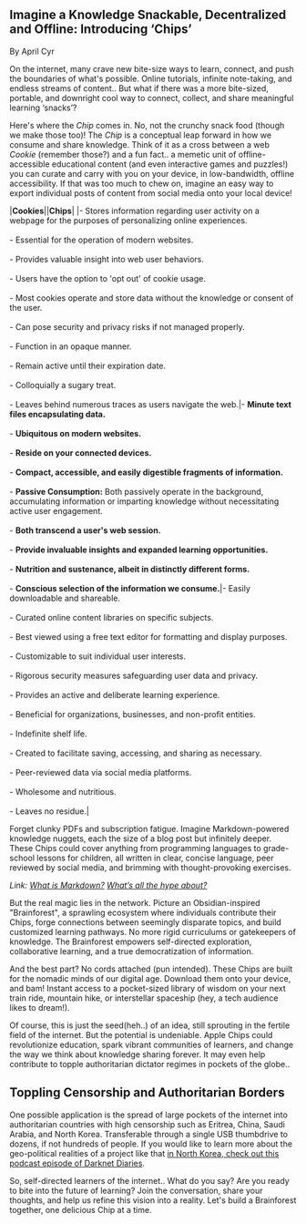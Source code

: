 ## Imagine a Knowledge Snackable, Decentralized and Offline: Introducing ‘Chips’

 By April Cyr

On the internet, many crave new bite-size ways to learn, connect, and push the boundaries of what's possible. Online tutorials, infinite note-taking, and endless streams of content.. But what if there was a more bite-sized, portable, and downright cool way to connect, collect, and share meaningful learning ‘snacks’?

Here's where the _Chip_ comes in. No, not the crunchy snack food (though we make those too)! The _Chip_ is a conceptual leap forward in how we consume and share knowledge. Think of it as a cross between a web _Cookie_ (remember those?) and a fun fact.. a memetic unit of offline-accessible educational content (and even interactive games and puzzles!) you can curate and carry with you on your device, in low-bandwidth, offline accessibility. If that was too much to chew on, imagine an easy way to export individual posts of content from social media onto your local device!

  
  

  
  

|**Cookies**||**Chips**|
|- Stores information regarding user activity on a webpage for the purposes of personalizing online experiences.<br>    <br>- Essential for the operation of modern websites.<br>    <br>- Provides valuable insight into web user behaviors.<br>    <br>- Users have the option to 'opt out' of cookie usage.<br>    <br>- Most cookies operate and store data without the knowledge or consent of the user.<br>    <br>- Can pose security and privacy risks if not managed properly.<br>    <br>- Function in an opaque manner.<br>    <br>- Remain active until their expiration date.<br>    <br>- Colloquially a sugary treat.<br>    <br>- Leaves behind numerous traces as users navigate the web.|- **Minute text files encapsulating data.**<br>    <br>- **Ubiquitous on modern websites.**<br>    <br>- **Reside on your connected devices.**<br>    <br>- **Compact, accessible, and easily digestible fragments of information.**<br>    <br>- **Passive Consumption:** Both passively operate in the background, accumulating information or imparting knowledge without necessitating active user engagement.<br>    <br>- **Both transcend a user's web session.**<br>    <br>- **Provide invaluable insights and expanded learning opportunities.**<br>    <br>- **Nutrition and sustenance, albeit in distinctly different forms.**<br>    <br>- **Conscious selection of the information we consume.**|- Easily downloadable and shareable.<br>    <br>- Curated online content libraries on specific subjects.<br>    <br>- Best viewed using a free text editor for formatting and display purposes.<br>    <br>- Customizable to suit individual user interests.<br>    <br>- Rigorous security measures safeguarding user data and privacy.<br>    <br>- Provides an active and deliberate learning experience.<br>    <br>- Beneficial for organizations, businesses, and non-profit entities.<br>    <br>- Indefinite shelf life.<br>    <br>- Created to facilitate saving, accessing, and sharing as necessary.<br>    <br>- Peer-reviewed data via social media platforms.<br>    <br>- Wholesome and nutritious.<br>    <br>- Leaves no residue.|

Forget clunky PDFs and subscription fatigue. Imagine Markdown-powered knowledge nuggets, each the size of a blog post but infinitely deeper. These Chips could cover anything from programming languages to grade-school lessons for children, all written in clear, concise language, peer reviewed by social media, and brimming with thought-provoking exercises.

_Link:_ _[What is Markdown?](https://stymied.medium.com/why-you-should-and-should-not-use-markdown-1b9d70987792) [](https://stymied.medium.com/why-you-should-and-should-not-use-markdown-1b9d70987792)[What’s all the hype about?](https://stymied.medium.com/why-you-should-and-should-not-use-markdown-1b9d70987792)_

But the real magic lies in the network. Picture an Obsidian-inspired "Brainforest", a sprawling ecosystem where individuals contribute their Chips, forge connections between seemingly disparate topics, and build customized learning pathways. No more rigid curriculums or gatekeepers of knowledge. The Brainforest empowers self-directed exploration, collaborative learning, and a true democratization of information.

And the best part? No cords attached (pun intended). These Chips are built for the nomadic minds of our digital age. Download them onto your device, and bam! Instant access to a pocket-sized library of wisdom on your next train ride, mountain hike, or interstellar spaceship (hey, a tech audience likes to dream!).

Of course, this is just the seed(heh..) of an idea, still sprouting in the fertile field of the internet. But the potential is undeniable. Apple Chips could revolutionize education, spark vibrant communities of learners, and change the way we think about knowledge sharing forever. It may even help contribute to topple authoritarian dictator regimes in pockets of the globe..

## Toppling Censorship and Authoritarian Borders

One possible application is the spread of large pockets of the internet into authoritarian countries with high censorship such as Eritrea, China, Saudi Arabia, and North Korea. Transferable through a single USB thumbdrive to dozens, if not hundreds of people. If you would like to learn more about the geo-political realities of a project like that [in North Korea, check out this podcast episode of Darknet Diaries](https://www.youtube.com/watch?v=wajKsHon-MY).

So, self-directed learners of the internet.. What do you say? Are you ready to bite into the future of learning? Join the conversation, share your thoughts, and help us refine this vision into a reality. Let's build a Brainforest together, one delicious Chip at a time.